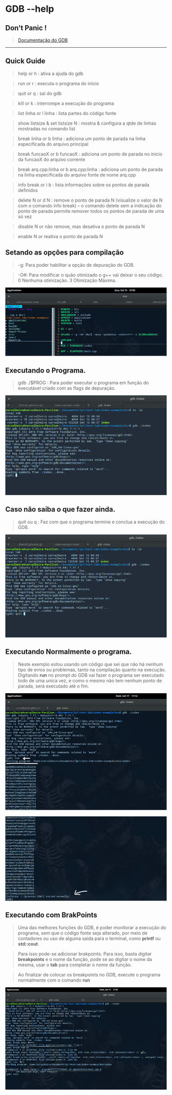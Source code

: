 # GDB --help
## Don't Panic !
> [Documentação do GDB](https://www.gnu.org/software/gdb/)

_______________________

## Quick Guide

> help or h : ativa a ajuda do gdb

> run or r : executa o programa do início

> quit or q : sai do gdb

> kill or k : interrompe a execução do programa

> list linha or l linha : lista partes do código fonte

> show listsize & set listsize N : mostra & configura a qtde de linhas mostradas no comando list

> break linha or b linha : adiciona um ponto de parada na linha especificada do arquivo principal

> break funcaoX or b funcaoX : adiciona um ponto de parada no inicio da funcaoX do arquivo corrente

> break arq.cpp:linha or b arq.cpp:linha : adiciona um ponto de parada na linha especificada do arquivo
fonte de nome arq.cpp

> info break or i b : lista informações sobre os pontos de parada definidos

> delete N or d N : remove o ponto de parada N (visualize o valor de N com o comando info break) – o
comando delete sem a indicação do ponto de parada permite remover todos os pontos de parada de
uma só vez

> disable N or não remove, mas desativa o ponto de parada N

> enable N or reativa o ponto de parada N



## Setando as opções para compilação

> -g: Para poder habilitar a opção de depuração do GDB.

> -O#: Para modificar o quão otimizado o g++ vai deixar o seu código. 0 Nenhuma otimização. 3 Otimização Máxima. 

![flag](https://raw.githubusercontent.com/carvalheirafc/carvalheirafc.github.io/master/screen-shots/flag.png)



## Executando o Programa.

> gdb ./$PROG : Para poder executar o programa em função do executável criado com as flags de depuração.

![execution](https://raw.githubusercontent.com/carvalheirafc/carvalheirafc.github.io/master/screen-shots/executing.png)




## Caso não saiba o que fazer ainda.

> quit ou q : Faz com que o programa termine e conclua a execução do GDB.

![quit](https://raw.githubusercontent.com/carvalheirafc/carvalheirafc.github.io/master/screen-shots/quit.png)

## Executando Normalmente o programa.

> Neste exemplo estou usando um código que sei que não há nenhum tipo de erros ou problemas, tanto na compilação quanto na execução.
> Digitando **run** no prompt do GDB vai fazer o programa ser executado todo de uma unica vez, e como o mesmo não tem nenhum ponto de parada, será executado até o fim.

![run](https://raw.githubusercontent.com/carvalheirafc/carvalheirafc.github.io/master/screen-shots/run.png)  
![Exit Normaly](https://raw.githubusercontent.com/carvalheirafc/carvalheirafc.github.io/master/screen-shots/exit_normal.png)

## Executando com BrakPoints
> Uma das melhores funções do GDB, é poder monitorar a execução do programa, sem que o código fonte seja alterado, por meio de contadores ou uso de alguma saida para o terminal, como **printf** ou **std::cout**.

> Para isso pode-se adicionar brakpoints. Para isso, basta digitar **breakpoints** e o nome da função, pode se ao digitar o nome da mesma, usar o **tab** para completar o nome da função.

> Ao finalizar de colocar os breakpoints no GDB, execute o programa normalmente com o comando **run**

![break Points](https://raw.githubusercontent.com/carvalheirafc/carvalheirafc.github.io/master/screen-shots/b_main.png) 

